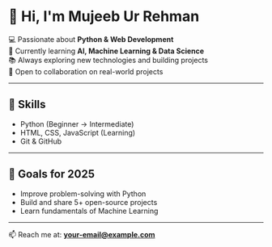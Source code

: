 # 👋 Hi, I'm Mujeeb Ur Rehman  

💻 Passionate about **Python & Web Development**  
🚀 Currently learning **AI, Machine Learning & Data Science**  
📚 Always exploring new technologies and building projects  
🤝 Open to collaboration on real-world projects   

---

## 🔧 Skills
- Python (Beginner → Intermediate)  
- HTML, CSS, JavaScript (Learning)  
- Git & GitHub   

---

## 🎯 Goals for 2025
- Improve problem-solving with Python  
- Build and share 5+ open-source projects  
- Learn fundamentals of Machine Learning  

---

📫 Reach me at: **your-email@example.com**
